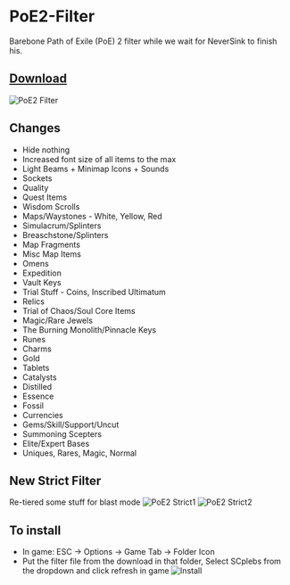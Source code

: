 # PoE2-Filter
Barebone Path of Exile (PoE) 2 filter while we wait for NeverSink to finish his.

##  [Download](https://github.com/RetroCro/PoE2-Filter/archive/refs/heads/main.zip)

![PoE2 Filter](https://i.imgur.com/8PAflBI.jpeg)

## Changes
 - Hide nothing
 - Increased font size of all items to the max 
 - Light Beams + Minimap Icons + Sounds
 - Sockets
 - Quality
 - Quest Items
 - Wisdom Scrolls 
 - Maps/Waystones - White, Yellow, Red
 - Simulacrum/Splinters
 - Breaschstone/Splinters
 - Map Fragments
 - Misc Map Items
 - Omens
 - Expedition
 - Vault Keys
 - Trial Stuff - Coins, Inscribed Ultimatum
 - Relics
 - Trial of Chaos/Soul Core Items
 - Magic/Rare Jewels
 - The Burning Monolith/Pinnacle Keys
 - Runes
 - Charms
 - Gold
 - Tablets
 - Catalysts
 - Distilled
 - Essence
 - Fossil
 - Currencies
 - Gems/Skill/Support/Uncut
 - Summoning Scepters
 - Elite/Expert Bases
 - Uniques, Rares, Magic, Normal

## New Strict Filter
Re-tiered some stuff for blast mode
![PoE2 Strict1](https://i.imgur.com/7W1kP4C.png)
![PoE2 Strict2](https://i.imgur.com/2lu4kZB.png)

## To install
- In game: ESC -> Options -> Game Tab -> Folder Icon
- Put the filter file from the download in that folder, Select SCplebs from the dropdown and click refresh in game
![Install](https://i.imgur.com/oUAZUsb.png)
